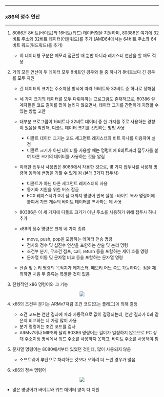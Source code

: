 -----
### x86의 정수 연산
-----
1. 8086은 8비트(바이트)와 16비트(워드) 데이터형을 지원하며, 80386은 여기에 32비트 주소와 32비트 데이터(더블워드)를 추가 (AMD64에서는 64비트 주소와 64비트 워드(쿼드워드)를 추가)
   - 이 데이터형 구분은 메모리 접근할 때 뿐만 아니라 레지스터 연산을 할 때도 적용

2. 거의 모든 연산이 두 데이터 모두 8비트인 경우와 둘 중 하나가 8비트보다 긴 경우를 모두 지원
   - 긴 데이터의 크기는 주소지정 방식에 따라 16비트와 32비트 중 하나로 정해짐
   - 세 가지 크기의 데이터를 모두 다뤄야하는 프로그램도 존재하므로, 80386 설계자들은 코드 길이를 많이 늘리지 않으면서, 데이터 크기를 간편하게 지정할 수 있는 방법 고안
   - 대부분 프로그램이 16비트나 32비트 데이터 중 한 가지를 주로 사용하는 경향이 있음을 착안해, 디폴트 데이터 크기를 선언하는 방법 사용
     + 디폴트 데이터 크기는 코드 세그먼트 레지스터의 비트 하나를 이용하여 설정
     + 디폴트 크기가 아닌 데이터를 사용할 때는 명령어에 8비트짜리 접두사를 붙여 다른 크기의 데이터를 사용하는 것을 알림

   - 이러한 접두사 사용법은 8086에서 차용한 것으로, 몇 가지 접두사를 사용해 명령어 동작에 변형을 가할 수 있게 됨 (본래 3가지 접두사)
     + 디폴트가 아닌 다른 세그먼트 레지스터의 사용
     + 동기화 지원을 위한 버스 잠금
     + ECX 레지스터가 0이 될 때까지 명령어 반복 실행 : 바이트 복사 명령어에 붙여서 가변 개수의 바이트 데이터를 복사하는 데 사용

   - 80386은 이 세 가지에 디폴트 크기가 아닌 주소를 사용하기 위해 접두사 하나 추가
   - x86의 정수 명령은 크게 네 가지 종류
     + move, push, pop을 포함하는 데이터 전송 명령
     + 검사와 정수 및 십진수 연산을 포함하는 산술 및 논리 명령
     + 조건부 분기, 무조건 점프, call, return 등을 포함하는 제어 흐름 명령
     + 문자열 이동 및 문자열 비교 등을 포함하는 문자열 명령

   - 산술 및 논리 명령의 목적지가 레지스터, 메모리 어느 쪽도 가능하다는 점을 제외하면 처음 두 종류는 특별한 것이 없음

3. 전형적인 x86 명령어와 그 기능
<div align="center">
<img src="https://github.com/user-attachments/assets/dad772b1-a414-4cad-a3b5-a0cfd0d500d6">
</div>

4. x86의 조건부 분기는 ARMv7처럼 조건 코드(또는 플래그)에 의해 결정
   - 조건 코드는 연산 결과에 따라 자동적으로 값이 결정되는데, 연산 결과가 0과 같은지 비교하는 데 가장 많이 사용
   - 분기 명령어는 조건 코드를 검사
   - ARMv7이나 MIPS와 달리 80386 명령어는 길이가 일정하지 않으므로 PC 상대 주소지정 방식에서 워드 주소를 사용하지 못하고, 바이트 주소를 사용해야 함

5. 문자열 명령어는 8080에서부터 있었던 것인데, 많이 사용되지 않음
   - 소프트웨어 루틴으로 처리하는 것보다 오히려 더 느린 경우가 많음

6. x86의 정수 명령어
<div align="center">
<img src="https://github.com/user-attachments/assets/adc616a9-0f09-44e3-8e2b-edd340610659">
</div>

   - 많은 명령어가 바이트와 워드 데이터 양쪽 다 지원
